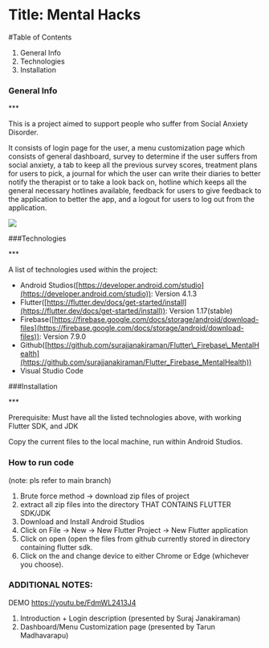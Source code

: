 # Title: Mental Hacks

#Table of Contents

1. General Info
2. Technologies
3. Installation

### General Info

\*\*\*

This is a project aimed to support people who suffer from Social Anxiety Disorder.

It consists of login page for the user, a menu customization page which consists of general dashboard, survey to determine if the user suffers from social anxiety, a tab to keep all the previous survey scores, treatment plans for users to pick, a journal for which the user can write their diaries to better notify the therapist or to take a look back on, hotline which keeps all the general necessary hotlines available, feedback for users to give feedback to the application to better the app, and a logout for users to log out from the application.

![](RackMultipart20210401-4-1tpqhqt_html_225ec2ef138b6df5.png)

###Technologies

\*\*\*

A list of technologies used within the project:

- Android Studios([https://developer.android.com/studio](https://developer.android.com/studio)): Version 4.1.3
- Flutter([https://flutter.dev/docs/get-started/install](https://flutter.dev/docs/get-started/install)): Version 1.17(stable)
- Firebase([https://firebase.google.com/docs/storage/android/download-files](https://firebase.google.com/docs/storage/android/download-files)): Version 7.9.0
- Github([https://github.com/surajjanakiraman/Flutter\_Firebase\_MentalHealth](https://github.com/surajjanakiraman/Flutter_Firebase_MentalHealth))
- Visual Studio Code

###Installation

\*\*\*

Prerequisite: Must have all the listed technologies above, with working Flutter SDK, and JDK

Copy the current files to the local machine, run within Android Studios.

### How to run code
(note: pls refer to main branch)
1) Brute force method -> download zip files of project
2) extract all zip files into the directory THAT CONTAINS FLUTTER SDK/JDK
3) Download and Install Android Studios
4) Click on File -> New -> New Flutter Project -> New Flutter application
5) Click on open (open the files from github currently stored in directory containing flutter sdk.
6) Click on the <no device selected> and change device to either Chrome or Edge (whichever you choose). 

### ADDITIONAL NOTES:
DEMO
https://youtu.be/FdmWL2413J4
1) Introduction + Login description (presented by Suraj Janakiraman)
2) Dashboard/Menu Customization page (presented by Tarun Madhavarapu)
